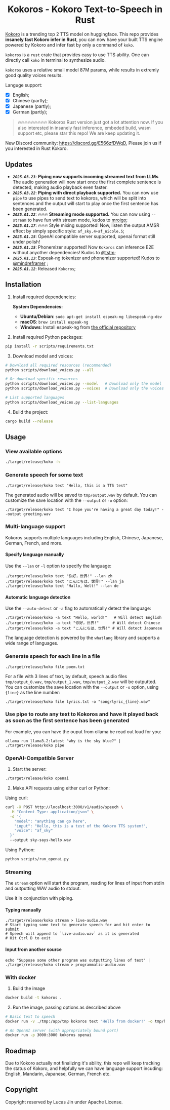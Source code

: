 <h1 align="center">Kokoros - Kokoro Text-to-Speech in Rust</h1>

[Kokoro](https://huggingface.co/hexgrad/Kokoro-82M) is a trending top 2 TTS model on huggingface.
This repo provides **insanely fast Kokoro infer in Rust**, you can now have your built TTS engine powered by Kokoro and infer fast by only a command of `koko`.

`kokoros` is a `rust` crate that provides easy to use TTS ability.
One can directly call `koko` in terminal to synthesize audio.

`kokoros` uses a relative small model 87M params, while results in extremly good quality voices results.

Languge support:

- [x] English;
- [x] Chinese (partly);
- [x] Japanese (partly);
- [x] German (partly);

> 🔥🔥🔥🔥🔥🔥🔥🔥🔥 Kokoros Rust version just got a lot attention now. If you also interested in insanely fast inference, embeded build, wasm support etc, please star this repo! We are keep updating it.

New Discord community: <https://discord.gg/E566zfDWqD>, Please join us if you interested in Rust Kokoro.

## Updates

- **_`2025.03.23`_**: **Piping now supports incoming streamed text from LLMs** The audio generation will now start once the first complete sentence is detected, making audio playback even faster.
- **_`2025.03.22`_**: **Piping with direct playback supported.** You can now use `pipe` to use pipes to send text to kokoros, which will be split into sentences and the output will start to play once the first sentence has been generated.
- **_`2025.01.22`_**: 🔥🔥🔥 **Streaming mode supported.** You can now using `--stream` to have fun with stream mode, kudos to [mroigo](https://github.com/mrorigo);
- **_`2025.01.17`_**: 🔥🔥🔥 Style mixing supported! Now, listen the output AMSR effect by simply specific style: `af_sky.4+af_nicole.5`;
- **_`2025.01.15`_**: OpenAI compatible server supported, openai format still under polish!
- **_`2025.01.15`_**: Phonemizer supported! Now `Kokoros` can inference E2E without anyother dependencies! Kudos to [@tstm](https://github.com/tstm);
- **_`2025.01.13`_**: Espeak-ng tokenizer and phonemizer supported! Kudos to [@mindreframer](https://github.com/mindreframer) ;
- **_`2025.01.12`_**: Released `Kokoros`;

## Installation

1. Install required dependencies:

   **System Dependencies:**
   - **Ubuntu/Debian**: `sudo apt-get install espeak-ng libespeak-ng-dev`
   - **macOS**: `brew install espeak-ng`
   - **Windows**: Install espeak-ng from [the official repository](https://github.com/espeak-ng/espeak-ng/releases)

2. Install required Python packages:

```bash
pip install -r scripts/requirements.txt
```

3. Download model and voices:

```bash
# Download all required resources (recommended)
python scripts/download_voices.py --all

# Or download specific resources
python scripts/download_voices.py --model   # Download only the model
python scripts/download_voices.py --voices  # Download only the voices

# List supported languages
python scripts/download_voices.py --list-languages
```

4. Build the project:

```bash
cargo build --release
```

## Usage

### View available options

```bash
./target/release/koko -h
```

### Generate speech for some text

```
./target/release/koko text "Hello, this is a TTS test"
```

The generated audio will be saved to `tmp/output.wav` by default. You can customize the save location with the `--output` or `-o` option:

```
./target/release/koko text "I hope you're having a great day today!" --output greeting.wav
```

### Multi-language support

Kokoros supports multiple languages including English, Chinese, Japanese, German, French, and more.

#### Specify language manually

Use the `--lan` or `-l` option to specify the language:

```
./target/release/koko text "你好，世界!" --lan zh
./target/release/koko text "こんにちは、世界!" --lan ja
./target/release/koko text "Hallo, Welt!" --lan de
```

#### Automatic language detection

Use the `--auto-detect` or `-a` flag to automatically detect the language:

```
./target/release/koko -a text "Hello, world!"   # Will detect English
./target/release/koko -a text "你好，世界!"      # Will detect Chinese
./target/release/koko -a text "こんにちは、世界!" # Will detect Japanese
```

The language detection is powered by the `whatlang` library and supports a wide range of languages.

### Generate speech for each line in a file

```
./target/release/koko file poem.txt
```

For a file with 3 lines of text, by default, speech audio files `tmp/output_0.wav`, `tmp/output_1.wav`, `tmp/output_2.wav` will be outputted. You can customize the save location with the `--output` or `-o` option, using `{line}` as the line number:

```
./target/release/koko file lyrics.txt -o "song/lyric_{line}.wav"
```

### Use pipe to route any text to Kokoros and have it played back as soon as the first sentence has been generated

For example, you can have the ouput from ollama be read out loud for you:

```
ollama run llama3.2:latest "why is the sky blue?" | ./target/release/koko pipe
```

### OpenAI-Compatible Server

1. Start the server:

```bash
./target/release/koko openai
```

2. Make API requests using either curl or Python:

Using curl:

```bash
curl -X POST http://localhost:3000/v1/audio/speech \
  -H "Content-Type: application/json" \
  -d '{
    "model": "anything can go here",
    "input": "Hello, this is a test of the Kokoro TTS system!",
    "voice": "af_sky"
  }'
  --output sky-says-hello.wav
```

Using Python:

```bash
python scripts/run_openai.py
```

### Streaming

The `stream` option will start the program, reading for lines of input from stdin and outputting WAV audio to stdout.

Use it in conjunction with piping.

#### Typing manually

```
./target/release/koko stream > live-audio.wav
# Start typing some text to generate speech for and hit enter to submit
# Speech will append to `live-audio.wav` as it is generated
# Hit Ctrl D to exit
```

#### Input from another source

```
echo "Suppose some other program was outputting lines of text" | ./target/release/koko stream > programmatic-audio.wav
```

### With docker

1. Build the image

```bash
docker build -t kokoros .
```

2. Run the image, passing options as described above

```bash
# Basic text to speech
docker run -v ./tmp:/app/tmp kokoros text "Hello from docker!" -o tmp/hello.wav

# An OpenAI server (with appropriately bound port)
docker run -p 3000:3000 kokoros openai
```

## Roadmap

Due to Kokoro actually not finalizing it's ability, this repo will keep tracking the status of Kokoro, and helpfully we can have language support incuding: English, Mandarin, Japanese, German, French etc.

## Copyright

Copyright reserved by Lucas Jin under Apache License.
